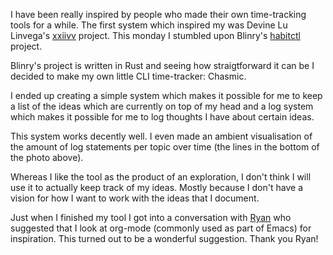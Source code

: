 I have been really inspired by people who made their own time-tracking tools for a while. The first system which inspired my was Devine Lu Linvega's [xxiivv](https://wiki.xxiivv.com/#about) project. This monday I stumbled upon Blinry's [habitctl](https://github.com/blinry/habitctl) project.

Blinry's project is written in Rust and seeing how straigtforward it can be I decided to make my own little CLI time-tracker: Chasmic.

I ended up creating a simple system which makes it possible for me to keep a list of the ideas which are currently on top of my head and a log system which makes it possible for me to log thoughts I have about certain ideas.

This system works decently well. I even made an ambient visualisation of the amount of log statements per topic over time (the lines in the bottom of the photo above).

Whereas I like the tool as the product of an exploration, I don't think I will use it to actually keep track of my ideas. Mostly because I don't have a vision for how I want to work with the ideas that I document.

Just when I finished my tool I got into a conversation with [Ryan](https://ryanprior.com) who suggested that I look at org-mode (commonly used as part of Emacs) for inspiration. This turned out to be a wonderful suggestion. Thank you Ryan!
